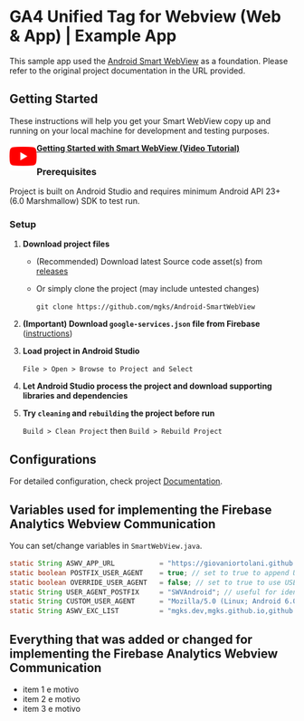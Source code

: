 <!--
  Smart WebView 7.0

  MIT License (https://opensource.org/licenses/MIT)

  Smart WebView is an Open Source project that integrates native features into
  WebView to help create advanced hybrid applications (https://github.com/mgks/Android-SmartWebView).

  Explore plugins and enhanced capabilities: (https://mgks.dev/app/smart-webview-documentation#plugins)
  Join the discussion: (https://github.com/mgks/Android-SmartWebView/discussions)
  Support Smart WebView: (https://github.com/sponsors/mgks)

  Your support and acknowledgment of the project's source are greatly appreciated.
  Giving credit to developers encourages them to create better projects.
-->

# GA4 Unified Tag for Webview (Web & App) | Example App
This sample app used the [Android Smart WebView](https://github.com/mgks/Android-SmartWebView) as a foundation. Please refer to the original project documentation in the URL provided.

## Getting Started

These instructions will help you get your Smart WebView copy up and running on your local machine for development and testing purposes.

**[<img src="https://raw.githubusercontent.com/CLorant/readme-social-icons/main/medium/colored/youtube.svg" align="left"> Getting Started with Smart WebView (Video Tutorial)](https://www.youtube.com/watch?v=vE_GsHwspH4&list=PLUvke9lIV6YMGU5XdQ5zOtDOWxslsg6mT&pp=gAQBiAQB)**

### Prerequisites

Project is built on Android Studio and requires minimum Android API 23+ (6.0 Marshmallow) SDK to test run.

### Setup

1. **Download project files**
    *   (Recommended) Download latest Source code asset(s) from [releases](https://github.com/mgks/Android-SmartWebView/releases)
    *   Or simply clone the project (may include untested changes)

        `git clone https://github.com/mgks/Android-SmartWebView`

2. **(Important) Download `google-services.json` file from Firebase** ([instructions](#firebase-cloud-messaging))

3. **Load project in Android Studio**

   `File > Open > Browse to Project and Select`

4. **Let Android Studio process the project and download supporting libraries and dependencies**

5. **Try `cleaning` and `rebuilding` the project before run**

   `Build > Clean Project` then `Build > Rebuild Project`

## Configurations

For detailed configuration, check project [Documentation](https://mgks.dev/app/smart-webview-documentation#config).

## Variables used for implementing the Firebase Analytics Webview Communication

You can set/change variables in `SmartWebView.java`.

```java
static String ASWV_APP_URL	  	     = "https://giovaniortolani.github.io/?nativewebview=true";	// default app URL (web or file address)
static boolean POSTFIX_USER_AGENT    = true; // set to true to append USER_AGENT_POSTFIX to user agent
static boolean OVERRIDE_USER_AGENT   = false; // set to true to use USER_AGENT instead of default one
static String USER_AGENT_POSTFIX     = "SWVAndroid"; // useful for identifying traffic, e.g. in Google Analytics
static String CUSTOM_USER_AGENT      = "Mozilla/5.0 (Linux; Android 6.0; Nexus 5 Build/MRA58N) AppleWebKit/537.36 (KHTML, like Gecko) Chrome/59.0.3071.115 Mobile Safari/537.36"; // custom user-agent
static String ASWV_EXC_LIST          = "mgks.dev,mgks.github.io,github.com,giovaniortolani.github.io";       //separate domains with a comma (,)
```

## Everything that was added or changed for implementing the Firebase Analytics Webview Communication
- item 1 e motivo
- item 2 e motivo
- item 3 e motivo
